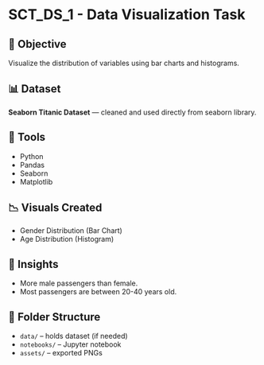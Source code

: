 # SCT_DS_1 - Data Visualization Task

## 📌 Objective
Visualize the distribution of variables using bar charts and histograms.

## 📊 Dataset
**Seaborn Titanic Dataset** — cleaned and used directly from seaborn library.

## 🔧 Tools
- Python
- Pandas
- Seaborn
- Matplotlib

## 📉 Visuals Created
- Gender Distribution (Bar Chart)
- Age Distribution (Histogram)

## 📍 Insights
- More male passengers than female.
- Most passengers are between 20-40 years old.

## 📁 Folder Structure
- `data/` – holds dataset (if needed)
- `notebooks/` – Jupyter notebook
- `assets/` – exported PNGs

